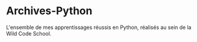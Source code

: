 # Archives-Python
L'ensemble de mes apprentissages réussis en Python, réalisés au sein de la Wild Code School.
